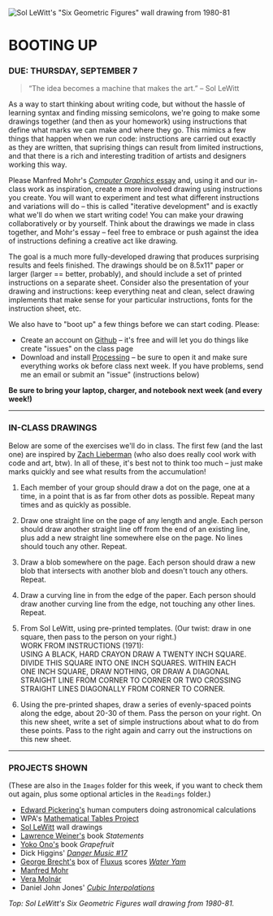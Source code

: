 ![Sol LeWitt's "Six Geometric Figures" wall drawing from 1980-81](https://raw.githubusercontent.com/jeffThompson/CreativeProgramming1/master/Images/Week00_BootingUp/SixGeometricFiguresPlusTwo_SolLeWitt_1980-81.jpg)

BOOTING UP
====

### DUE: THURSDAY, SEPTEMBER 7  

>“The idea becomes a machine that makes the art.” – Sol LeWitt  

As a way to start thinking about writing code, but without the hassle of learning syntax and finding missing semicolons, we're going to make some drawings together (and then as your homework) using instructions that define what marks we can make and where they go. This mimics a few things that happen when we run code: instructions are carried out exactly as they are written, that suprising things can result from limited instructions, and that there is a rich and interesting tradition of artists and designers working this way. 

Please Manfred Mohr's [*Computer Graphics* essay](https://github.com/jeffThompson/CreativeProgramming1/tree/master/Readings/Week00_BootingUp) and, using it and our in-class work as inspiration, create a more involved drawing using instructions you create. You will want to experiment and test what different instructions and variations will do – this is called "iterative development" and is exactly what we'll do when we start writing code! You can make your drawing collaboratively or by yourself. Think about the drawings we made in class together, and Mohr's essay – feel free to embrace or push against the idea of instructions defining a creative act like drawing.

The goal is a much more fully-developed drawing that produces surprising results and feels finished. The drawings should be on 8.5x11" paper or larger (larger == better, probably), and should include a set of printed instructions on a separate sheet. Consider also the presentation of your drawing and instructions: keep everything neat and clean, select drawing implements that make sense for your particular instructions, fonts for the instruction sheet, etc. 

We also have to "boot up" a few things before we can start coding. Please:  

* Create an account on [Github](https://www.github.com) – it's free and will let you do things like create "issues" on the class page  
* Download and install [Processing](https://processing.org/download) – be sure to open it and make sure everything works ok before class next week. If you have problems, send me an email or submit an "issue" (instructions below)  

**Be sure to bring your laptop, charger, and notebook next week (and every week!)**

***

### IN-CLASS DRAWINGS  
Below are some of the exercises we'll do in class. The first few (and the last one) are inspired by [Zach Lieberman](http://thesystemis.com) (who also does really cool work with code and art, btw). In all of these, it's best not to think too much – just make marks quickly and see what results from the accumulation!

1. Each member of your group should draw a dot on the page, one at a time, in a point that is as far from other dots as possible. Repeat many times and as quickly as possible.  

2. Draw one straight line on the page of any length and angle. Each person should draw another straight line off from the end of an existing line, plus add a new straight line somewhere else on the page. No lines should touch any other. Repeat.  

3. Draw a blob somewhere on the page. Each person should draw a new blob that intersects with another blob and doesn't touch any others. Repeat.  

4. Draw a curving line in from the edge of the paper. Each person should draw another curving line from the edge, not touching any other lines. Repeat.  

5. From Sol LeWitt, using pre-printed templates. (Our twist: draw in one square, then pass to the person on your right.)  
WORK FROM INSTRUCTIONS (1971):  
USING A BLACK, HARD CRAYON DRAW A TWENTY INCH SQUARE.  
DIVIDE THIS SQUARE INTO ONE INCH SQUARES. WITHIN EACH  
ONE INCH SQUARE, DRAW NOTHING, OR DRAW A DIAGONAL  
STRAIGHT LINE FROM CORNER TO CORNER OR TWO CROSSING  
STRAIGHT LINES DIAGONALLY FROM CORNER TO CORNER.  

6. Using the pre-printed shapes, draw a series of evenly-spaced points along the edge, about 20-30 of them. Pass the person on your right. On this new sheet, write a set of simple instructions about what to do from these points. Pass to the right again and carry out the instructions on this new sheet.

***

### PROJECTS SHOWN  
(These are also in the `Images` folder for this week, if you want to check them out again, plus some optional articles in the `Readings` folder.)  

* [Edward Pickering's](https://en.wikipedia.org/wiki/Edward_Charles_Pickering) human computers doing astronomical calculations  
* WPA's [Mathematical Tables Project](https://en.wikipedia.org/wiki/Mathematical_Tables_Project)  
* [Sol LeWitt](https://en.wikipedia.org/wiki/Sol_LeWitt) wall drawings  
* [Lawrence Weiner's](https://en.wikipedia.org/wiki/Lawrence_Weiner) book *Statements*  
* [Yoko Ono's](https://en.wikipedia.org/wiki/Yoko_Ono) book *Grapefruit*  
* Dick Higgins' [*Danger Music #17*](https://www.moma.org/collection/works/127389)  
* [George Brecht's](https://en.wikipedia.org/wiki/George_Brecht) box of [Fluxus](https://monoskop.org/images/c/c1/Brecht_George_Water_Yam_1963.pdf) scores [*Water Yam*](https://monoskop.org/images/c/c1/Brecht_George_Water_Yam_1963.pdf)  
* [Manfred Mohr](https://en.wikipedia.org/wiki/Manfred_Mohr)  
* [Vera Molnár](https://en.wikipedia.org/wiki/Vera_Moln%C3%A1r)  
* Daniel John Jones' [*Cubic Interpolations*](http://www.erase.net/weblog/2013-07/cube-interpolations)  

*Top: Sol LeWitt's *Six Geometric Figures* wall drawing from 1980-81.*

